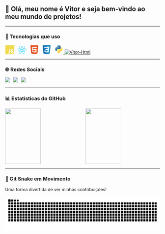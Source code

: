 ## 👋 Olá, meu nome é Vitor e seja bem-vindo ao meu mundo de projetos!
---

### 🚀 Tecnologias que uso

<div style="display: flex; align-items: center; gap: 10px;">
  <img alt="Vitor-Js" height="30" src="https://raw.githubusercontent.com/devicons/devicon/master/icons/javascript/javascript-plain.svg">
  <img alt="Vitor-React" height="30" src="https://raw.githubusercontent.com/devicons/devicon/master/icons/react/react-original.svg">
  <img alt="Vitor-HTML" height="30" src="https://raw.githubusercontent.com/devicons/devicon/master/icons/html5/html5-original.svg">
  <img alt="Vitor-CSS" height="30" src="https://raw.githubusercontent.com/devicons/devicon/master/icons/css3/css3-original.svg">

  <!-- Link para seu repositório de projetos Python -->
  <a href="https://github.com/vitorbalco?tab=repositories&language=python" target="_blank">
    <img alt="Vitor-Python" height="30" src="https://raw.githubusercontent.com/devicons/devicon/master/icons/python/python-original.svg">
    <img alt="Vitor-Html" height="30" src="https://raw.githubusercontent.com/devicons/devicon/master/icons/HTML/python-original.svg">
  </a>
</div>

---

### 🌐 Redes Sociais

<div style="display: flex; align-items: center; gap: 10px; margin-top: 10px;">
  <a href="https://instagram.com/balcoo_" target="_blank">
    <img src="https://img.shields.io/badge/-Instagram-%23E4405F?style=for-the-badge&logo=instagram&logoColor=white">
  </a>
  <a href="mailto:balcovitor764@gmail.com">
    <img src="https://img.shields.io/badge/-Gmail-%23333?style=for-the-badge&logo=gmail&logoColor=white">
  </a>
  <a href="https://www.linkedin.com/in/vitor-cardoso-balco-4a6a21359" target="_blank">
    <img src="https://img.shields.io/badge/-LinkedIn-%230077B5?style=for-the-badge&logo=linkedin&logoColor=white">
  </a>
</div>

---

### 📊 Estatísticas do GitHub

<div style="display: flex; gap: 20px;">
  <img height="180em" width="48%" src="https://github-readme-stats.vercel.app/api?username=VitorBalco&show_icons=true&theme=dark&include_all_commits=true&count_private=true"/>
  <img height="180em" width="48%" src="https://github-readme-stats.vercel.app/api/top-langs/?username=VitorBalco&layout=compact&theme=dark"/>
</div>

---

### 🐍 Git Snake em Movimento
  Uma forma divertida de ver minhas contribuições!

<img src="https://raw.githubusercontent.com/vitorbalco/vitorbalco/output/snake.svg" alt="Snake animation" />

        

